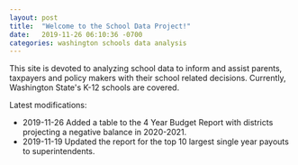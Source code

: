 ```yaml
---
layout: post
title:  "Welcome to the School Data Project!"
date:   2019-11-26 06:10:36 -0700
categories: washington schools data analysis
---
```

This site is devoted to analyzing school data to inform and assist parents, taxpayers and policy makers with their school related decisions.
Currently, Washington State's K-12 schools are covered.

Latest modifications: 
- 2019-11-26 Added a table to the 4 Year Budget Report with districts projecting a negative balance in 2020-2021.
- 2019-11-19 Updated the report for the top 10 largest single year payouts to superintendents.

